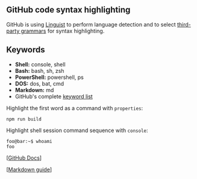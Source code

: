 ## GitHub code syntax highlighting

GitHub is using [Linguist](https://github.com/github/linguist) to perform language detection and to select [third-party grammars](https://github.com/github/linguist/blob/master/vendor/README.md) for syntax highlighting.

## Keywords

- **Shell:** console, shell
- **Bash:** bash, sh, zsh
- **PowerShell:** powershell, ps
- **DOS:** dos, bat, cmd
- **Markdown:** md
- GitHub's complete [keyword list](https://github.com/github/linguist/blob/master/lib/linguist/languages.yml)

Highlight the first word as a command with `properties`:

```properties
npm run build
```

Highlight shell session command sequence with `console`:

```console
foo@bar:~$ whoami
foo
```

[[GitHub Docs](https://docs.github.com/en/github/writing-on-github/working-with-advanced-formatting/creating-and-highlighting-code-blocks)]

[[Markdown guide](https://www.markdownguide.org/extended-syntax/)]
